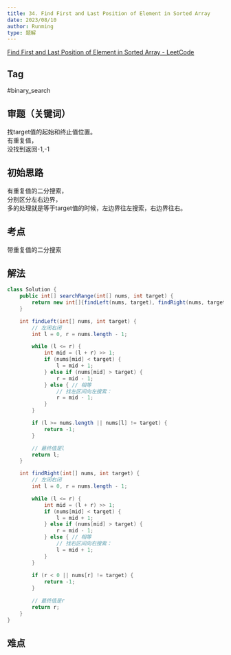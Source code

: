 ```yaml
---
title: 34. Find First and Last Position of Element in Sorted Array
date: 2023/08/10
author: Runming
type: 题解
---
```

[Find First and Last Position of Element in Sorted Array - LeetCode](https://leetcode.com/problems/find-first-and-last-position-of-element-in-sorted-array/description/)
## Tag
#binary_search

## 审题（关键词） 

找target值的起始和终止值位置。  
有重复值，  
没找到返回-1,-1  

## 初始思路  
有重复值的二分搜索，  
分别区分左右边界，  
多的处理就是等于target值的时候，左边界往左搜索，右边界往右。  

## 考点  
带重复值的二分搜索

## 解法  
```java
class Solution {
    public int[] searchRange(int[] nums, int target) {
        return new int[]{findLeft(nums, target), findRight(nums, target)};
    }

    int findLeft(int[] nums, int target) {
        // 左闭右闭
        int l = 0, r = nums.length - 1;

        while (l <= r) {
            int mid = (l + r) >> 1;
            if (nums[mid] < target) {
                l = mid + 1;
            } else if (nums[mid] > target) {
                r = mid - 1;  
            } else { // 相等
                // 找左区间向左搜索：
                r = mid - 1;
            }
        }

        if (l >= nums.length || nums[l] != target) {
            return -1;
        }

        // 最终值是l
        return l;
    }

    int findRight(int[] nums, int target) {
        // 左闭右闭
        int l = 0, r = nums.length - 1;

        while (l <= r) {
            int mid = (l + r) >> 1;
            if (nums[mid] < target) {
                l = mid + 1;
            } else if (nums[mid] > target) {
                r = mid - 1;  
            } else { // 相等
                // 找右区间向右搜索：
                l = mid + 1;
            }
        }
        
        if (r < 0 || nums[r] != target) {
            return -1;
        }

        // 最终值是r
        return r;
    }
}
```
## 难点
